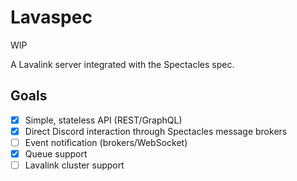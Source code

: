 # Lavaspec

WIP

A Lavalink server integrated with the Spectacles spec.

## Goals

- [x] Simple, stateless API (REST/GraphQL)
- [x] Direct Discord interaction through Spectacles message brokers
- [ ] Event notification (brokers/WebSocket)
- [x] Queue support
- [ ] Lavalink cluster support
